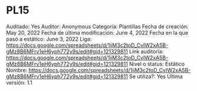 # PL15

Auditado: Yes
Auditor: Anonymous
Categoría: Plantillas
Fecha de creación: May 20, 2022
Fecha de última modificación: June 4, 2022
Fecha en la que pasó a estático: June 3, 2022
Liga: https://docs.google.com/spreadsheets/d/1ijM3c2toD_CvIW2xA5B-gMz8B6MFrv1eH6yph772y9s/edit#gid=121329811
Link auditoría: https://docs.google.com/spreadsheets/d/1ijM3c2toD_CvIW2xA5B-gMz8B6MFrv1eH6yph772y9s/edit#gid=121329811
Nivel o status: Estático
Nombre: https://docs.google.com/spreadsheets/d/1ijM3c2toD_CvIW2xA5B-gMz8B6MFrv1eH6yph772y9s/edit#gid=121329811
Se utiliza?: Yes
Última versión: 1.1